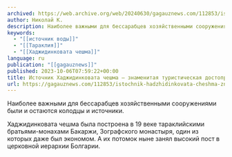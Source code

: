 ```yaml
---
archived: https://web.archive.org/web/20240630/gagauznews.com/112853/istochnik-hadzhidinkovata-cheshma-znamenitaya-turisticheskaya-dostoprimechatelnost-taraklii.html
author: Николай К.
description: Наиболее важными для бессарабцев хозяйственными сооружениями были и остаются колодцы и источники. Хаджидинковата чешма была построена в 19 веке тараклийскими братьями-монахами Бакаржи, Зографского монастыря, один из которых даже был экономом. А их потомок ныне занял высокий пост в церковной иерархии Болгарии.
keywords:
  - "[[источник воды]]"
  - "[[Тараклия]]"
  - "[[Хаджидинковата чешма]]"
language: ru
publication: "[[gagauznews]]"
published: 2023-10-06T07:59:22+00:00
title: Источник Хаджидинковата чешма – знаменитая туристическая достопримечательность Тараклии
url: https://gagauznews.com/112853/istochnik-hadzhidinkovata-cheshma-znamenitaya-turisticheskaya-dostoprimechatelnost-taraklii.html
---
```


Наиболее важными для бессарабцев хозяйственными сооружениями были и остаются колодцы и источники.

Хаджидинковата чешма была построена в 19 веке тараклийскими братьями-монахами Бакаржи, Зографского монастыря, один из которых даже был экономом. А их потомок ныне занял высокий пост в церковной иерархии Болгарии.